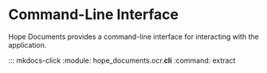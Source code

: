 # Command-Line Interface

Hope Documents provides a command-line interface for interacting with the application.


::: mkdocs-click
    :module: hope_documents.ocr.__cli__
    :command: extract
